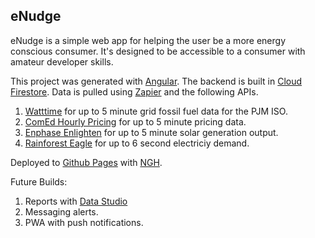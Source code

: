 ## eNudge

eNudge is a simple web app for helping the user be a more energy conscious consumer. It's designed to be accessible to a consumer with amateur developer skills.

This project was generated with [Angular](https://angular.io). The backend is built in [Cloud Firestore](https://firebase.google.com). Data is pulled using [Zapier](https://zapier.com) and the following APIs.
1. [Watttime](https://api.watttime.org) for up to 5 minute grid fossil fuel data for the PJM ISO.
2. [ComEd Hourly Pricing](https://hourlypricing.comed.com) for up to 5 minute pricing data.
3. [Enphase Enlighten](https://enlighten.enphaseenergy.com) for up to 5 minute solar generation output.
4. [Rainforest Eagle](https://rainforestcloud.com) for up to 6 second electriciy demand.

Deployed to [Github Pages](https://github.com) with [NGH](https://github.com/angular-schule/angular-cli-ghpages). 

Future Builds:

1. Reports with [Data Studio](https://datastudio.google.com)
2. Messaging alerts.
3. PWA with push notifications.